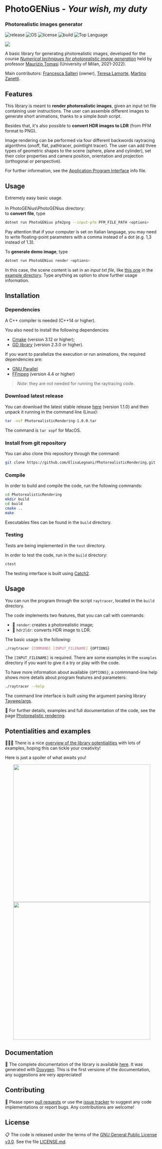 # PhotoGENius - _Your wish, my duty_
### Photorealistic images generator

![release](https://img.shields.io/github/v/release/frasalt/PhotoGENius)
![OS](https://img.shields.io/badge/OS-Linux%20%7C%20MacOS%20%7C%20Windows-yellow)
![license](https://img.shields.io/github/license/frasalt/PhotoGENius)
![build](https://img.shields.io/github/workflow/status/frasalt/PhotoGENius/PGENLib.test)
![Top Language](https://img.shields.io/github/languages/top/frasalt/PhotoGENius)

<!--- se ci piace di più così possiamo metterlo
![build](https://github.com/frasalt/PhotoGENius/actions/workflows/actions.yml/badge.svg)
--->

![](logoPGEN.png)


A basic library for generating photorealistic images,
developed for the course 
[*Numerical techniques for photorealistic image generation*](https://www.unimi.it/en/education/degree-programme-courses/2022/numerical-tecniques-photorealistic-image-generation)
held by professor [Maurizio Tomasi](https://github.com/ziotom78) (University of Milan, 2021-2022).

Main contributors: [Francesca Salteri](https://github.com/frasalt) (owner), [Teresa Lamorte](https://github.com/lellalamo), [Martino Zanetti](https://github.com/martinozanetti).

## Features

This library is meant to **render photorealistic images**, given an input txt file containing user instructions.
The user can assemble different images to generate short animations, thanks to a simple *bash script*.

Besides that, it's also possible to **convert HDR images to LDR** (from PFM format to PNG).

Image rendering can be performed via four different backwords raytracing algorithms (onoff, flat, pathtracer, pointlight tracer).
The user can add three types of geometric shapes to the scene (sphere, plane and cylinder), set their color properties 
and camera position, orientation and projection (orthogonal or perspective).

For further information, see the [Application Program Interface](PGENLib.Doc/API.txt)
info file.

## Usage
Extremely easy basic usage.\
\
In PhotoGENius\PhotoGENius directory:\
to **convert file**, type
```bash
dotnet run PhotoGENius pfm2png --input-pfm PFM_FILE_PATH <options>
```
Pay attention that if your computer is set on Italian language, you may need to write floating-point parameters with a comma instead of a dot (e.g. 1,3 instead of 1.3).

To **generate demo image**, type
```bash
dotnet run PhotoGENius render <options>
```
In this case, the scene content is set in an *input txt file*, like [this one](Examples/SELF_EXPLAINED.txt) in the [example directory](Examples). 
Type anything as option to show further usage information.

## Installation

### Dependencies

A C++ compiler is needed (C++14 or higher).

You also need to install the following dependencies:
- [Cmake](https://cmake.org/) (version 3.12 or higher);
- [GD library](https://libgd.github.io/) (version 2.3.0 or higher).

If you want to parallelize the execution or run animations, the required dependencies are:
- [GNU Parallel](https://www.gnu.org/software/parallel/)
- [FFmpeg](https://www.ffmpeg.org/) (version 4.4 or higher)

> *Note*: they are not needed for running the raytracing code.

### Download latest release
You can download the latest stable release [here](https://github.com/ElisaLegnani/PhotorealisticRendering/releases/tag/v1.1.0) (version 1.1.0) and then unpack it running in the command line (Linux):

```sh
tar -xvf PhotorealisticRendering-1.0.0.tar
```
The command is ```tar xopf``` for MacOS.

### Install from git repository

You can also clone this repository through the command:

```sh
git clone https://github.com/ElisaLegnani/PhotorealisticRendering.git
```

### Compile

In order to build and compile the code, run the following commands:

```sh
cd PhotorealisticRendering
mkdir build
cd build
cmake ..
make
```

Executables files can be found in the `build` directory.

### Testing

Tests are being implemented in the `test` directory.

In order to test the code, run in the `build` directory:

```sh
ctest
```
The testing interface is built using [Catch2](https://github.com/catchorg/Catch2).

## Usage

You can run the program through the script `raytracer`, located in the `build` directory.

The code implements two features, that you can call with commands:
- 🌅 `render`: creates a photorealistic image;
- 🔄 `hdr2ldr`: converts HDR image to LDR.

The basic usage is the following:

```sh
./raytracer [COMMAND] [INPUT_FILENAME] {OPTIONS}

```
The `[INPUT_FILENAME]` is required. There are some examples in the `examples` directory if you want to give it a try or play with the code.

To have more information about available `{OPTIONS}`, a commmand-line help shows more details about program features and parameters:

```sh
./raytracer --help

```

The command line interface is built using the argument parsing library [Taywee/args](https://github.com/Taywee/args).

🔗 For further details, examples and full documentation of the code, see the page [Photorealistic rendering](https://elisalegnani.github.io/PhotorealisticRendering).

## Potentialities and examples

🤹🏻‍♀️ There is a nice [overview of the library potentialities](https://elisalegnani.github.io/PhotorealisticRendering/explore) with lots of examples, hoping this can tickle your creativity!

Here is just a spoiler of what awaits you!

<p align="center">
       <img width="450" src=https://user-images.githubusercontent.com/59051647/126571722-28e2cfe1-0b22-4961-bc0a-b1d05eb507ec.png>
       <img src="https://user-images.githubusercontent.com/59051647/126542691-8f384c07-c567-4276-8116-9e497611da4f.gif" width="450" /> 
</p>

## Documentation

📓 The complete documentation of the library is available [here](https://elisalegnani.github.io/PhotorealisticRendering/html/index.html). It was generated with [Doxygen](http://www.doxygen.nl). This is the first versione of the documentation, any suggestions are very appreciated!


## Contributing

🚧 Please open [pull requests](https://github.com/ElisaLegnani/PhotorealisticRendering/pulls) or use the [issue tracker](https://github.com/ElisaLegnani/PhotorealisticRendering/issues) to suggest any code implementations or report bugs. Any contributions are welcome!

## License

📋 The code is released under the terms of the [GNU General Public License v3.0](https://www.gnu.org/licenses/gpl-3.0.html). See the file [LICENSE.md](https://github.com/ElisaLegnani/PhotorealisticRendering/blob/master/LICENSE.md).
